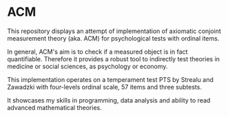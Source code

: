 # ACM
This repository displays an attempt of implementation of axiomatic conjoint measurement theory (aka. ACM) for psychological tests with ordinal items. 

In general, ACM's aim is to check if a measured object is in fact quantifiable. Therefore it provides a robust tool to indirectly test theories in medicine or social sciences, as psychology or economy. 

This implementation operates on a temperament test PTS by Strealu and Zawadzki with four-levels ordinal scale, 57 items and three subtests. 

It showcases my skills in programming, data analysis and ability to read advanced mathematical theories. 



